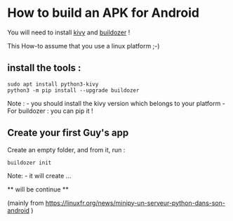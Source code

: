 # How to build an APK for Android

You will need to install [kivy](https://kivy.org/) and [buildozer](https://pypi.org/project/buildozer/) !

This How-to assume that you use a linux platform ;-)

## install the tools :

```
sudo apt install python3-kivy
python3 -m pip install --upgrade buildozer
```
Note :
    - you should install the kivy version which belongs to your platform
    - For buildozer : you can pip it !

## Create your first Guy's app

Create an empty folder, and from it, run :

```
buildozer init
```

Note:
    - it will create ...

** will be continue **

(mainly from https://linuxfr.org/news/minipy-un-serveur-python-dans-son-android )